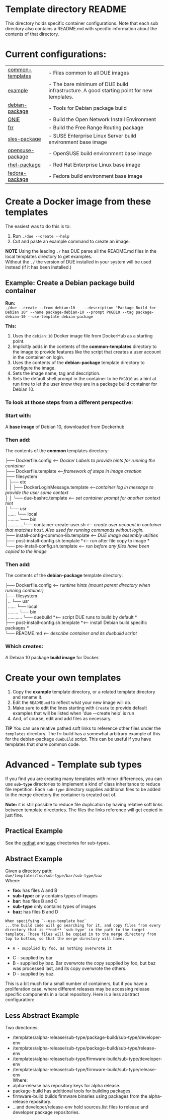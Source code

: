 # Template directory README

This directory holds specific container configurations.
Note that each sub directory also contains a README.md with
specific information about the contents of that directory.

# Current configurations:

|                                                  |   |
|------------------------------------------------- |---|
|[common-templates](./common-templates)            |- Files common to all DUE images|
|[example](./example)                              |- The bare minimum of DUE build infrastructure. A good starting point for new templates.|
|[debian-package](./debian-package)                |- Tools for Debian package build|
|[ONIE](./onie)                                    |- Build the Open Network Install Environment|
|[frr](./frr)                                      |- Build the Free Range Routing package|
|[sles-package](./suse/sub-type/sles-package)      |- SUSE Enterprise Linux Server build environment base image|
|[opensuse-package](suse/sub-type/opensuse-package)|- OpenSUSE build environment base image|
|[rhel-package](redhat/sub-type/rhel-package)      |- Red Hat Enterprise Linux base image |
|[fedora-package](redhat/sub-type/fedora-package)  |- Fedora build environment base image|



# Create a Docker image from these templates
The easiest was to do this is to:  
  1. Run `./due --create --help`  
  2. Cut and paste an example command to create an image.   


**NOTE** Using the leading `./` has DUE parse all the README.md files in the local templates directory to get examples.  
Without the `./` the version of DUE installed in your system will be used instead (if it has been installed.)  
  
## Example:  Create a Debian package build container  
**Run:**  
`./due --create --from debian:10    --description "Package Build for Debian 10" --name package-debian-10 --prompt PKGD10 --tag package-debian-10 --use-template debian-package`  
  
**This:**  
1. Uses the `debian:10` Docker image file from DockerHub as a starting point.  
2. Implicitly adds in the contents of the **common-templates** directory to the image to provide features like the script that creates a user account in the container on login.  
3. Uses the contents of the **debian-package** template directory to configure the image.  
4. Sets the image name, tag and description.  
5. Sets the default shell prompt in the container to be `PKGD10` as a hint at run time to let the user know they are in a package build container for Debian 10.  

### To look at those steps from a different perspective:

### Start with:  
A **base image** of Debian 10, downloaded from Dockerhub

### Then add:
The contents of the **common** templates directory:

├── Dockerfile.config    *<-- Docker Labels to provide hints for running the container*  
├── Dockerfile.template  *<--framework of steps in image creation*  
├── filesystem  
│   ├── etc  
│   │   ├── DockerLoginMessage.template  *<--container log in message to provide the user some context*  
│   │   └── due-bashrc.template          *<-- set container prompt for another context hint*  
│   └── usr  
│...... └── local  
│.........└── bin  
│............└── container-create-user.sh  *<-- create user account in container that matches host. Also used for running commands without login.*  
├── install-config-common-lib.template     *<-- DUE image assembly utilities*    
├── post-install-config.sh.template        *<-- run after file copy to image *  
└── pre-install-config.sh.template         *<-- run before any files have been copied to the image*

### Then add:
The contents of the **debian-package** template directory:

├── Dockerfile.config  *<-- runtime hints (mount parent directory when running container)*  
├── filesystem  
│.. └── usr  
│...... └── local  
│........ └── bin  
│........... └── duebuild  *<-- script DUE runs to build by default *  
├── post-install-config.sh.template  *<-- install Debian build specific packages *  
└── README.md  *<-- describe container and its duebuild script*  

### Which creates:
A Debian 10 package **build image** for Docker.


# Create your own templates

 1. Copy the **example** template directory, or a related template directory and rename it.  
 2. Edit the `README.md` to reflect what your new image will do.  
 3. Make sure to edit the lines starting with `Create` to provide default examples
     that will be listed when 'due --create help' is run  
 4. And, of course, edit and add files as necessary.  

**TIP** You can use relative pathed soft links to reference other files under the `templates` directory. The frr build has a somewhat arbitrary example of this for the debian-package `duebuild` script. This can be useful if you have templates that share common code.  

# Advanced - Template sub types

If you find you are creating many templates with minor differences, you can use **`sub-type`** directories to implement
a kind of class inheritance to reduce file repetition. Each `sub-type` directory supplies additional files to be
added to the merge directory the container is created out of. 

**Note:** it is still possible to reduce file duplication by having relative soft links between template directories. The files the links reference will get copied in just fine.

## Practical Example
See the [redhat](./redhat) and [suse](./suse) directories for sub-types.  


## Abstract Example
Given a directory path:  
  `due/templates/foo/sub-type/bar/sub-type/baz`  
  Where:  
  *    **foo:** has files A and B  
  *    **sub-type:** only contains types of images  
  *    **bar:** has files B and C  
  *    **sub-type** only contains types of images  
  *    **baz:** has files B and D  
	
	When specifying `--use-template baz`  
	...the build code will go searching for it, and copy files from every directory that is **not** `sub-type` in the path to the target template. Those files will be copied in to the merge directory from top to bottom, so that the merge directory will have:
  * 	A - supplied by foo, as nothing overwrote it
  * C - supplied by bar
  * B - supplied by baz. Bar overwrote the copy supplied by foo, but baz was processed last, and its copy overwrote the others.
  * D - supplied by baz.  
  
This is a bit much for a small number of containers, but if you have a proliferation case, where different releases may be accessing release specific components in a local repository. Here is a less abstract configuration:

## Less Abstract Example
  Two directories:  
  * /templates/alpha-release/sub-type/package-build/sub-type/developer-env 
  * /templates/alpha-release/sub-type/package-build/sub-type/release-env  
  * /templates/alpha-release/sub-type/firmware-build/sub-type/developer-env  
  * /templates/alpha-release/sub-type/firmware-build/sub-type/release-env  
Where: 
  * alpha-release has repository keys for alpha release.  
  * package-build has additional tools for building packages.  
  * firmware-build builds firmware binaries using packages from the alpha-release repository.  
  * ...and developer/release-env hold sources.list files to release and developer package repositories.  



 
  

